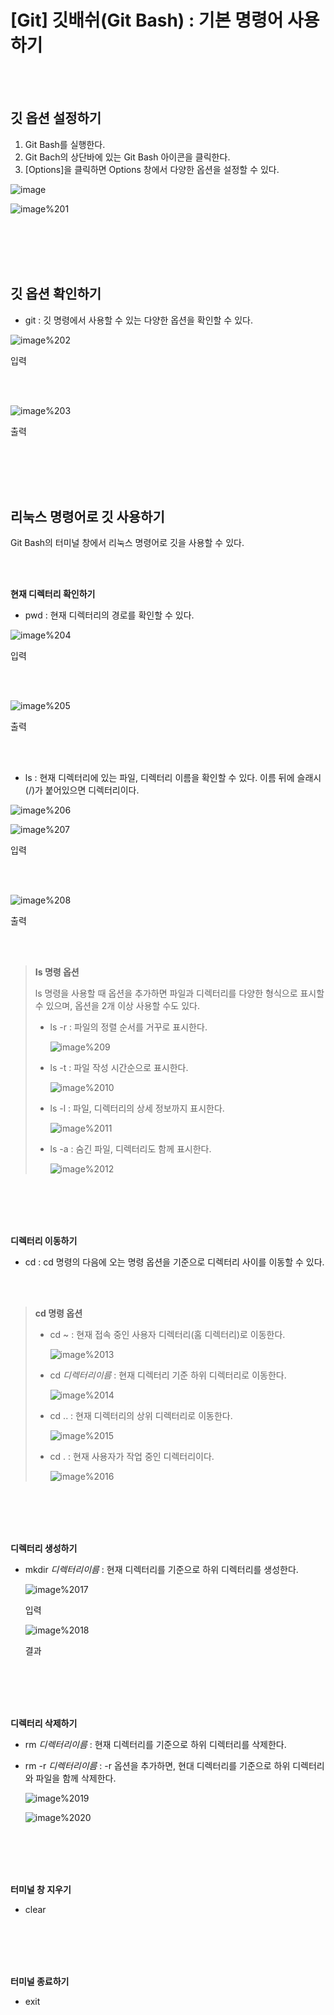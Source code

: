 # [Git] 깃배쉬(Git Bash) : 기본 명령어 사용하기

<br><br>

## **깃 옵션 설정하기**

1. Git Bash를 실행한다.
2. Git Bach의 상단바에 있는 Git Bash 아이콘을 클릭한다.
3. [Options]을 클릭하면 Options 창에서 다양한 옵션을 설정할 수 있다.

![image](https://github.com/marines-dev/Dev-Notes/raw/main/이미지%20참조/%5BGit%5D%20깃배쉬(Git%20Bash)%20%20기본%20명령어%20사용하기/image.png)

![image%201](https://github.com/marines-dev/Dev-Notes/raw/main/이미지%20참조/%5BGit%5D%20깃배쉬(Git%20Bash)%20%20기본%20명령어%20사용하기/image%201.png)

<br><br>
<br><br>

## **깃 옵션 확인하기**

- git : 깃 명령에서 사용할 수 있는 다양한 옵션을 확인할 수 있다.

![image%202](https://github.com/marines-dev/Dev-Notes/raw/main/이미지%20참조/%5BGit%5D%20깃배쉬(Git%20Bash)%20%20기본%20명령어%20사용하기/image%202.png)

입력

<br><br>

![image%203](https://github.com/marines-dev/Dev-Notes/raw/main/이미지%20참조/%5BGit%5D%20깃배쉬(Git%20Bash)%20%20기본%20명령어%20사용하기/image%203.png)

출력

<br><br>
<br><br>

## 리눅스 명령어로 깃 사용하기

Git Bash의 터미널 창에서 리눅스 명령어로 깃을 사용할 수 있다.

<br><br>

**현재 디렉터리 확인하기**

- pwd : 현재 디렉터리의 경로를 확인할 수 있다.

![image%204](https://github.com/marines-dev/Dev-Notes/raw/main/이미지%20참조/%5BGit%5D%20깃배쉬(Git%20Bash)%20%20기본%20명령어%20사용하기/image%204.png)

입력

<br><br>

![image%205](https://github.com/marines-dev/Dev-Notes/raw/main/이미지%20참조/%5BGit%5D%20깃배쉬(Git%20Bash)%20%20기본%20명령어%20사용하기/image%205.png)

출력

<br><br>

- ls : 현재 디렉터리에 있는 파일, 디렉터리 이름을 확인할 수 있다.
이름 뒤에 슬래시(/)가 붙어있으면 디렉터리이다.

![image%206](https://github.com/marines-dev/Dev-Notes/raw/main/이미지%20참조/%5BGit%5D%20깃배쉬(Git%20Bash)%20%20기본%20명령어%20사용하기/image%206.png)

![image%207](https://github.com/marines-dev/Dev-Notes/raw/main/이미지%20참조/%5BGit%5D%20깃배쉬(Git%20Bash)%20%20기본%20명령어%20사용하기/image%207.png)

입력

<br><br>

![image%208](https://github.com/marines-dev/Dev-Notes/raw/main/이미지%20참조/%5BGit%5D%20깃배쉬(Git%20Bash)%20%20기본%20명령어%20사용하기/image%208.png)

출력

<br><br>

> **Is 명령 옵션**
> 
> 
> ls 명령을 사용할 때 옵션을 추가하면 파일과 디렉터리를 다양한 형식으로 표시할 수 있으며, 옵션을 2개 이상 사용할 수도 있다.
> 
> - ls -r : 파일의 정렬 순서를 거꾸로 표시한다.
>     
>     ![image%209](https://github.com/marines-dev/Dev-Notes/raw/main/이미지%20참조/%5BGit%5D%20깃배쉬(Git%20Bash)%20%20기본%20명령어%20사용하기/image%209.png)
>     
> - ls -t : 파일 작성 시간순으로 표시한다.
>     
>     ![image%2010](https://github.com/marines-dev/Dev-Notes/raw/main/이미지%20참조/%5BGit%5D%20깃배쉬(Git%20Bash)%20%20기본%20명령어%20사용하기/image%2010.png)
>     
> - ls -l : 파일, 디렉터리의 상세 정보까지 표시한다.
>     
>     ![image%2011](https://github.com/marines-dev/Dev-Notes/raw/main/이미지%20참조/%5BGit%5D%20깃배쉬(Git%20Bash)%20%20기본%20명령어%20사용하기/image%2011.png)
>     
> - ls -a : 숨긴 파일, 디렉터리도 함께 표시한다.
>     
>     ![image%2012](https://github.com/marines-dev/Dev-Notes/raw/main/이미지%20참조/%5BGit%5D%20깃배쉬(Git%20Bash)%20%20기본%20명령어%20사용하기/image%2012.png)
>     

<br><br>
<br><br>

**디렉터리 이동하기**

- cd : cd 명령의 다음에 오는 명령 옵션을 기준으로 디렉터리 사이를 이동할 수 있다.

<br><br>

> **cd 명령 옵션**
> 
> - cd ~ : 현재 접속 중인 사용자 디렉터리(홈 디렉터리)로 이동한다.
>     
>     ![image%2013](https://github.com/marines-dev/Dev-Notes/raw/main/이미지%20참조/%5BGit%5D%20깃배쉬(Git%20Bash)%20%20기본%20명령어%20사용하기/image%2013.png)
>     
> - cd *디렉터리이름* : 현재 디렉터리 기준 하위 디렉터리로 이동한다.
>     
>     ![image%2014](https://github.com/marines-dev/Dev-Notes/raw/main/이미지%20참조/%5BGit%5D%20깃배쉬(Git%20Bash)%20%20기본%20명령어%20사용하기/image%2014.png)
>     
> - cd .. : 현재 디렉터리의 상위 디렉터리로 이동한다.
>     
>     ![image%2015](https://github.com/marines-dev/Dev-Notes/raw/main/이미지%20참조/%5BGit%5D%20깃배쉬(Git%20Bash)%20%20기본%20명령어%20사용하기/image%2015.png)
>     
> - cd . : 현재 사용자가 작업 중인 디렉터리이다.
>     
>     ![image%2016](https://github.com/marines-dev/Dev-Notes/raw/main/이미지%20참조/%5BGit%5D%20깃배쉬(Git%20Bash)%20%20기본%20명령어%20사용하기/image%2016.png)
>     

<br><br>
<br><br>

**디렉터리 생성하기**

- mkdir *디렉터리이름* : 현재 디렉터리를 기준으로 하위 디렉터리를 생성한다.
    
    ![image%2017](https://github.com/marines-dev/Dev-Notes/raw/main/이미지%20참조/%5BGit%5D%20깃배쉬(Git%20Bash)%20%20기본%20명령어%20사용하기/image%2017.png)
    
    입력


    ![image%2018](https://github.com/marines-dev/Dev-Notes/raw/main/이미지%20참조/%5BGit%5D%20깃배쉬(Git%20Bash)%20%20기본%20명령어%20사용하기/image%2018.png)
    
    결과
    

<br><br>
<br><br>

**디렉터리 삭제하기**

- rm *디렉터리이름* : 현재 디렉터리를 기준으로 하위 디렉터리를 삭제한다.
- rm -r *디렉터리이름* : -r 옵션을 추가하면, 현대 디렉터리를 기준으로 하위 디렉터리와 파일을 함께 삭제한다.
    
    ![image%2019](https://github.com/marines-dev/Dev-Notes/raw/main/이미지%20참조/%5BGit%5D%20깃배쉬(Git%20Bash)%20%20기본%20명령어%20사용하기/image%2019.png)
    
    ![image%2020](https://github.com/marines-dev/Dev-Notes/raw/main/이미지%20참조/%5BGit%5D%20깃배쉬(Git%20Bash)%20%20기본%20명령어%20사용하기/image%2020.png)
    

<br><br>
<br><br>

**터미널 창 지우기**

- clear

<br><br>
<br><br>

**터미널 종료하기**

- exit
